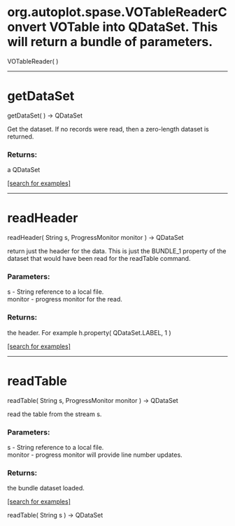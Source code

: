 # org.autoplot.spase.VOTableReaderConvert VOTable into QDataSet.  This will return a bundle of parameters.
VOTableReader( )


***
<a name="getDataSet"></a>
# getDataSet
getDataSet(  ) &rarr; QDataSet

Get the dataset.  If no records were read, then a zero-length dataset is
 returned.

### Returns:
a QDataSet


<a href="https://github.com/autoplot/dev/search?q=getDataSet&unscoped_q=getDataSet">[search for examples]</a>

***
<a name="readHeader"></a>
# readHeader
readHeader( String s, ProgressMonitor monitor ) &rarr; QDataSet

return just the header for the data.  This is just the BUNDLE_1 property of the dataset 
 that would have been read for the readTable command.

### Parameters:
s - String reference to a local file.
<br>monitor - progress monitor for the read.

### Returns:
the header.  For example h.property( QDataSet.LABEL, 1 )

<a href="https://github.com/autoplot/dev/search?q=readHeader&unscoped_q=readHeader">[search for examples]</a>

***
<a name="readTable"></a>
# readTable
readTable( String s, ProgressMonitor monitor ) &rarr; QDataSet

read the table from the stream s.

### Parameters:
s - String reference to a local file.
<br>monitor - progress monitor will provide line number updates.

### Returns:
the bundle dataset loaded.

<a href="https://github.com/autoplot/dev/search?q=readTable&unscoped_q=readTable">[search for examples]</a>

readTable( String s ) &rarr; QDataSet<br>
